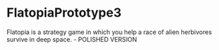 # FlatopiaPrototype3
Flatopia is a strategy game in which you help a race of alien herbivores survive in deep space. - POLISHED VERSION
